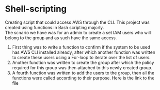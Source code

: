 # Shell-scripting
Creating script that could access AWS through the CLI.
This project was created using functions in Bash scripting majorly. <br>
The scnario we have was for an admin to create a set IAM users who will  belong to the group and as such have the same access. <br> 
1. First thing was to write a function to confirm if the system to be used has AWS CLI installed already, after which another function was written to create these users using a For-loop to iterate over the list of users.
2. Another function was written to create the group after which the policy required for this group was then attached to this newly created group. 
3. A fourth function was written to add the users to the group, then all the functions were called according to their purpose. Here is the link to the file 

